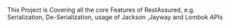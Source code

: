 This Project is Covering all the core Features of RestAssured, e.g. Serialization, De-Serialization, usage of Jackson ,Jayway and Lombok APIs
